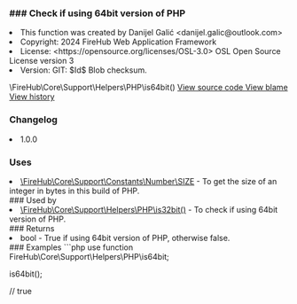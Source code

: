 <title># is64bit</title>

<code-block lang="php">
<![CDATA[function \FireHub\Core\Support\Helpers\PHP\is64bit():bool]]>
</code-block>













### ### Check if using 64bit version of PHP



<deflist>
    <def title="Function basic info:">
        <list><li>This function was created by Danijel Galić &lt;danijel.galic@outlook.com&gt;</li><li>Copyright: 2024 FireHub Web Application Framework</li><li>License: &lt;https://opensource.org/licenses/OSL-3.0&gt; OSL Open Source License version 3</li><li>Version: GIT: $Id$ Blob checksum.</li></list>
    </def>
</deflist>

<deflist><def title="Fully Qualified Function Name:">
        \FireHub\Core\Support\Helpers\PHP\is64bit()
    </def><def title="Source code:">
        <a href="https://github.com/The-FireHub-Project/Core/blob/develop-pre-alpha-m1/src/support/helpers/php.php#L38">
            View source code
        </a>
    </def>
    <def title="Blame:">
        <a href="https://github.com/The-FireHub-Project/Core/blame/develop-pre-alpha-m1/src/support/helpers/php.php">
            View blame
        </a>
    </def>
    <def title="History:">
        <a href="https://github.com/The-FireHub-Project/Core/commits/develop-pre-alpha-m1/src/support/helpers/php.php">
            View history
        </a>
    </def></deflist>
### Changelog
<deflist>
    <def title="Version history:">
        <list><li>1.0.0</li></list>
    </def>
</deflist>


### Uses
<deflist>
    <def title="This function uses:">
        <list><li><a href="SIZE.md">\FireHub\Core\Support\Constants\Number\SIZE</a>  - <format style="italic">To get the size of an integer in bytes in this build of PHP.</format></li></list>
    </def>
</deflist>
### Used by
<deflist>
    <def title="This function is used by:">
        <list><li><a href="is32bit.md">\FireHub\Core\Support\Helpers\PHP\is32bit()</a>  - <format style="italic">To check if using 64bit version of PHP.</format></li></list>
    </def>
</deflist>
### Returns
<deflist>
    <def title="This function returns:">
        <list><li>bool - <format style="italic">True if using 64bit version of PHP, otherwise false.</format></li></list>
    </def>
</deflist>
### Examples
```php
use function FireHub\Core\Support\Helpers\PHP\is64bit;

is64bit();

// true
```
